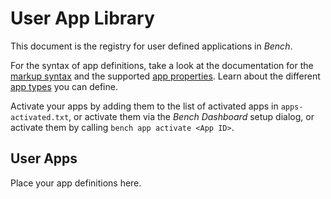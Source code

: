 # User App Library

This document is the registry for user defined applications in _Bench_.

[markup syntax]: http://mastersign.github.io/bench/ref/markup-syntax/
[app properties]: http://mastersign.github.io/bench/ref/app-properties/
[app types]: http://mastersign.github.io/bench/ref/app-types/

For the syntax of app definitions, take a look at the
documentation for the [markup syntax][] and the supported [app properties][].
Learn about the different [app types][] you can define.

Activate your apps by adding them to the list of activated apps in `apps-activated.txt`,
or activate them via the _Bench Dashboard_ setup dialog,
or activate them by calling `bench app activate <App ID>`.

## User Apps

Place your app definitions here.
